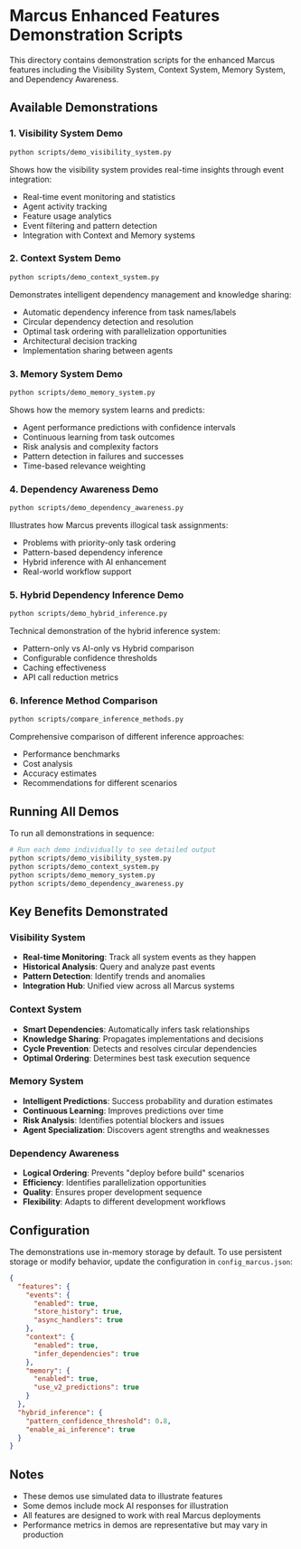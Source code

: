 # Marcus Enhanced Features Demonstration Scripts

This directory contains demonstration scripts for the enhanced Marcus features including the Visibility System, Context System, Memory System, and Dependency Awareness.

## Available Demonstrations

### 1. Visibility System Demo
```bash
python scripts/demo_visibility_system.py
```

Shows how the visibility system provides real-time insights through event integration:
- Real-time event monitoring and statistics
- Agent activity tracking
- Feature usage analytics
- Event filtering and pattern detection
- Integration with Context and Memory systems

### 2. Context System Demo
```bash
python scripts/demo_context_system.py
```

Demonstrates intelligent dependency management and knowledge sharing:
- Automatic dependency inference from task names/labels
- Circular dependency detection and resolution
- Optimal task ordering with parallelization opportunities
- Architectural decision tracking
- Implementation sharing between agents

### 3. Memory System Demo
```bash
python scripts/demo_memory_system.py
```

Shows how the memory system learns and predicts:
- Agent performance predictions with confidence intervals
- Continuous learning from task outcomes
- Risk analysis and complexity factors
- Pattern detection in failures and successes
- Time-based relevance weighting

### 4. Dependency Awareness Demo
```bash
python scripts/demo_dependency_awareness.py
```

Illustrates how Marcus prevents illogical task assignments:
- Problems with priority-only task ordering
- Pattern-based dependency inference
- Hybrid inference with AI enhancement
- Real-world workflow support

### 5. Hybrid Dependency Inference Demo
```bash
python scripts/demo_hybrid_inference.py
```

Technical demonstration of the hybrid inference system:
- Pattern-only vs AI-only vs Hybrid comparison
- Configurable confidence thresholds
- Caching effectiveness
- API call reduction metrics

### 6. Inference Method Comparison
```bash
python scripts/compare_inference_methods.py
```

Comprehensive comparison of different inference approaches:
- Performance benchmarks
- Cost analysis
- Accuracy estimates
- Recommendations for different scenarios

## Running All Demos

To run all demonstrations in sequence:

```bash
# Run each demo individually to see detailed output
python scripts/demo_visibility_system.py
python scripts/demo_context_system.py
python scripts/demo_memory_system.py
python scripts/demo_dependency_awareness.py
```

## Key Benefits Demonstrated

### Visibility System
- **Real-time Monitoring**: Track all system events as they happen
- **Historical Analysis**: Query and analyze past events
- **Pattern Detection**: Identify trends and anomalies
- **Integration Hub**: Unified view across all Marcus systems

### Context System
- **Smart Dependencies**: Automatically infers task relationships
- **Knowledge Sharing**: Propagates implementations and decisions
- **Cycle Prevention**: Detects and resolves circular dependencies
- **Optimal Ordering**: Determines best task execution sequence

### Memory System
- **Intelligent Predictions**: Success probability and duration estimates
- **Continuous Learning**: Improves predictions over time
- **Risk Analysis**: Identifies potential blockers and issues
- **Agent Specialization**: Discovers agent strengths and weaknesses

### Dependency Awareness
- **Logical Ordering**: Prevents "deploy before build" scenarios
- **Efficiency**: Identifies parallelization opportunities
- **Quality**: Ensures proper development sequence
- **Flexibility**: Adapts to different development workflows

## Configuration

The demonstrations use in-memory storage by default. To use persistent storage or modify behavior, update the configuration in `config_marcus.json`:

```json
{
  "features": {
    "events": {
      "enabled": true,
      "store_history": true,
      "async_handlers": true
    },
    "context": {
      "enabled": true,
      "infer_dependencies": true
    },
    "memory": {
      "enabled": true,
      "use_v2_predictions": true
    }
  },
  "hybrid_inference": {
    "pattern_confidence_threshold": 0.8,
    "enable_ai_inference": true
  }
}
```

## Notes

- These demos use simulated data to illustrate features
- Some demos include mock AI responses for illustration
- All features are designed to work with real Marcus deployments
- Performance metrics in demos are representative but may vary in production